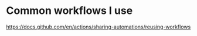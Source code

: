 # Common workflows I use

<https://docs.github.com/en/actions/sharing-automations/reusing-workflows>
